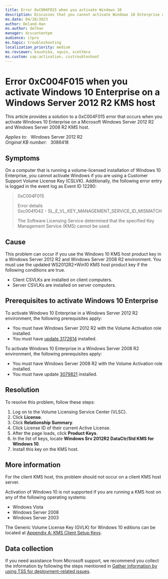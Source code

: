 ```yaml
---
title: Error 0xC004F015 when you activate Windows 10
description: Discusses that you cannot activate Windows 10 Enterprise on a Windows Server 2012 R2 and Windows Server 2008 R2 KMS host and Error 0xC004F015 is logged. Provides a resolution.
ms.date: 04/28/2023
author: Deland-Han
ms.author: delhan
manager: dcscontentpm
audience: itpro
ms.topic: troubleshooting
localization_priority: medium
ms.reviewer: kaushika, squin, scottmca
ms.custom: sap:activation, csstroubleshoot
---
```

# Error 0xC004F015 when you activate Windows 10 Enterprise on a Windows Server 2012 R2 KMS host

This article provides a solution to a 0xC004F015 error that occurs when you activate Windows 10 Enterprise on a Microsoft Windows Server 2012 R2 and Windows Server 2008 R2 KMS host.

_Applies to:_ &nbsp; Windows Server 2012 R2  
_Original KB number:_ &nbsp; 3086418

## Symptoms

On a computer that is running a volume-licensed installation of Windows 10 Enterprise, you cannot activate Windows if you are using a Customer Support Volume License Key (CSLVK). Additionally, the following error entry is logged in the event log as Event ID 12290:

> 0xC004F015
>
> Error details  
0xc004f042 - SL_E_VL_KEY_MANAGEMENT_SERVICE_ID_MISMATCH
>
> The Software Licensing Service determined that the specified Key Management Service (KMS) cannot be used.

## Cause

This problem can occur if you use the Windows 10 KMS host product key in a Windows Server 2012 R2 and Windows Server 2008 R2 environment. You must use the updated WS2012R2+Win10 KMS host product key if the following conditions are true.

- Client CSVLKs are installed on client computers.
- Server CSVLKs are installed on server computers.

## Prerequisites to activate Windows 10 Enterprise

To activate Windows 10 Enterprise in a Windows Server 2012 R2 environment, the following prerequisites apply:

- You must have Windows Server 2012 R2 with the Volume Activation role installed.
- You must have [update 3172614](https://support.microsoft.com/help/3172614) installed.

To activate Windows 10 Enterprise in a Windows Server 2008 R2 environment, the following prerequisites apply:

- You must have Windows Server 2008 R2 with the Volume Activation role installed.
- You must have update [3079821](https://support.microsoft.com/help/3079821) installed.

## Resolution

To resolve this problem, follow these steps:

1. Log on to the Volume Licensing Service Center (VLSC).
2. Click **License**.
3. Click **Relationship Summary**.
4. Click License ID of their current Active License.
5. After the page loads, click **Product Keys**.
6. In the list of keys, locate **Windows Srv 2012R2 DataCtr/Std KMS for Windows 10**.
7. Install this key on the KMS host.

## More information

For the client KMS host, this problem should not occur on a client KMS host server.

Activation of Windows 10 is not supported if you are running a KMS host on any of the following operating systems:

- Windows Vista
- Windows Server 2008
- Windows Server 2003

The Generic Volume License Key (GVLK) for Windows 10 editions can be located at [Appendix A: KMS Client Setup Keys](/previous-versions/windows/it-pro/windows-server-2012-R2-and-2012/jj612867(v=ws.11)).

## Data collection

If you need assistance from Microsoft support, we recommend you collect the information by following the steps mentioned in [Gather information by using TSS for deployment-related issues](../../windows-client/windows-troubleshooters/gather-information-using-tss-deployment.md).
